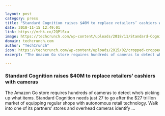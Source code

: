 ```yaml
---

layout: post
category: press
title: "Standard Cognition raises $40M to replace retailers’ cashiers with cameras"
date: 2018-11-15 12:49:01
link: https://vrhk.co/2QPlSxu
image: https://techcrunch.com/wp-content/uploads/2018/11/Standard-Cognition-Autonmous-Retails-Store.jpg?w=740
domain: techcrunch.com
author: "TechCrunch"
icon: https://techcrunch.com/wp-content/uploads/2015/02/cropped-cropped-favicon-gradient.png?w=180
excerpt: "The Amazon Go store requires hundreds of cameras to detect who’s picking up what items. Standard Cognition needs just 27 to go after the $27 trillion market of equipping regular shops with autonomous retail technology. Walk into one of its partners’ stores and overhead cameras identify …"

---
```


### Standard Cognition raises $40M to replace retailers’ cashiers with cameras

The Amazon Go store requires hundreds of cameras to detect who’s picking up what items. Standard Cognition needs just 27 to go after the $27 trillion market of equipping regular shops with autonomous retail technology. Walk into one of its partners’ stores and overhead cameras identify …